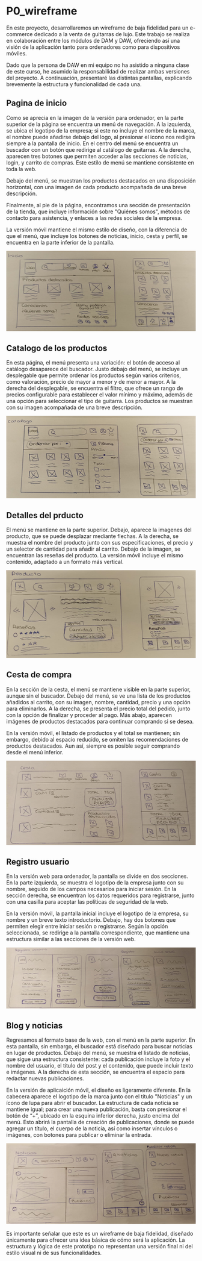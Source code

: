 # P0_wireframe

En este proyecto, desarrollaremos un wireframe de baja fidelidad para un e-commerce dedicado a la venta de guitarras de lujo. Este trabajo se realiza en colaboración entre los módulos de DAM y DAW, ofreciendo así una visión de la aplicación tanto para ordenadores como para dispositivos móviles.

Dado que la persona de DAW en mi equipo no ha asistido a ninguna clase de este curso, he asumido la responsabilidad de realizar ambas versiones del proyecto. A continuación, presentaré las distintas pantallas, explicando brevemente la estructura y funcionalidad de cada una.

## Pagina de inicio 

Como se aprecia en la imagen de la versión para ordenador, en la parte superior de la página se encuentra un menú de navegación. A la izquierda, se ubica el logotipo de la empresa; si este no incluye el nombre de la marca, el nombre puede añadirse debajo del logo, al presionar el icono nos redigira siempre a la pantalla de inicio. En el centro del menú se encuentra un buscador con un botón que redirige al catálogo de guitarras. A la derecha, aparecen tres botones que permiten acceder a las secciones de noticias, login, y carrito de compras. Este estilo de menú se mantiene consistente en toda la web.

Debajo del menú, se muestran los productos destacados en una disposición horizontal, con una imagen de cada producto acompañada de una breve descripción.

Finalmente, al pie de la página, encontramos una sección de presentación de la tienda, que incluye información sobre "Quiénes somos", métodos de contacto para asistencia, y enlaces a las redes sociales de la empresa.

La versión móvil mantiene el mismo estilo de diseño, con la diferencia de que el menú, que incluye los botones de noticias, inicio, cesta y perfil, se encuentra en la parte inferior de la pantalla.

![alt text](Imagenes/inicio.jpeg)

## Catalogo de los productos

En esta página, el menú presenta una variación: el botón de acceso al catálogo desaparece del buscador. Justo debajo del menú, se incluye un desplegable que permite ordenar los productos según varios criterios, como valoración, precio de mayor a menor y de menor a mayor. A la derecha del desplegable, se encuentra el filtro, que ofrece un rango de precios configurable para establecer el valor mínimo y máximo, además de una opción para seleccionar el tipo de guitarra. Los productos se muestran con su imagen acompañada de una breve descripción.

![alt text](Imagenes/catalogo.jpeg)

## Detalles del prducto 

El menú se mantiene en la parte superior. Debajo, aparece la imagenes del producto, que se puede desplazar mediante flechas. A la derecha, se muestra el nombre del producto junto con sus especificaciones, el precio y un selector de cantidad para añadir al carrito. Debajo de la imagen, se encuentran las reseñas del producto. La versión móvil incluye el mismo contenido, adaptado a un formato más vertical.

![alt text](Imagenes/producto.jpeg)

## Cesta de compra

En la sección de la cesta, el menú se mantiene visible en la parte superior, aunque sin el buscador. Debajo del menú, se ve una lista de los productos añadidos al carrito, con su imagen, nombre, cantidad, precio y una opción para eliminarlos. A la derecha, se presenta el precio total del pedido, junto con la opción de finalizar y proceder al pago. Más abajo, aparecen imágenes de productos destacados para continuar comprando si se desea.

En la versión móvil, el listado de productos y el total se mantienen; sin embargo, debido al espacio reducido, se omiten las recomendaciones de productos destacados. Aun así, siempre es posible seguir comprando desde el menú inferior.

![alt text](Imagenes/cesta.jpeg)

## Registro usuario 

En la versión web para ordenador, la pantalla se divide en dos secciones. En la parte izquierda, se muestra el logotipo de la empresa junto con su nombre, seguido de los campos necesarios para iniciar sesión. En la sección derecha, se encuentran los datos requeridos para registrarse, junto con una casilla para aceptar las políticas de seguridad de la web.

En la versión móvil, la pantalla inicial incluye el logotipo de la empresa, su nombre y un breve texto introductorio. Debajo, hay dos botones que permiten elegir entre iniciar sesión o registrarse. Según la opción seleccionada, se redirige a la pantalla correspondiente, que mantiene una estructura similar a las secciones de la versión web.

![alt text](Imagenes/registro.jpeg)

## Blog y noticias

Regresamos al formato base de la web, con el menú en la parte superior. En esta pantalla, sin embargo, el buscador está diseñado para buscar noticias en lugar de productos. Debajo del menú, se muestra el listado de noticias, que sigue una estructura consistente: cada publicación incluye la foto y el nombre del usuario, el título del post y el contenido, que puede incluir texto e imágenes. A la derecha de esta sección, se encuentra el espacio para redactar nuevas publicaciones.

En la versión de aplicaición móvil, el diseño es ligeramente diferente. En la cabecera aparece el logotipo de la marca junto con el título "Noticias" y un ícono de lupa para abrir el buscador. La estructura de cada noticia se mantiene igual; para crear una nueva publicación, basta con presionar el botón de “+”, ubicado en la esquina inferior derecha, justo encima del menú. Esto abrirá la pantalla de creación de publicaciones, donde se puede agregar un título, el cuerpo de la noticia, así como insertar vínculos o imágenes, con botones para publicar o eliminar la entrada.

![alt text](Imagenes/noticias.jpeg)


Es importante señalar que este es un wireframe de baja fidelidad, diseñado únicamente para ofrecer una idea básica de cómo será la aplicación. La estructura y lógica de este prototipo no representan una versión final ni del estilo visual ni de sus funcionalidades.

